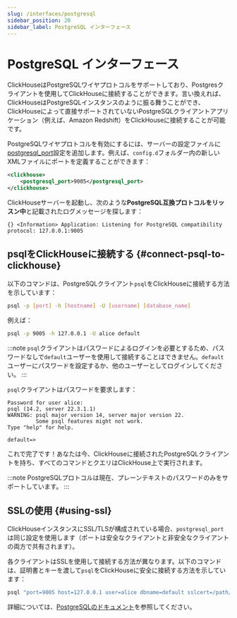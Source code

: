 ```yaml
---
slug: /interfaces/postgresql
sidebar_position: 20
sidebar_label: PostgreSQL インターフェース
---
```



# PostgreSQL インターフェース

ClickHouseはPostgreSQLワイヤプロトコルをサポートしており、Postgresクライアントを使用してClickHouseに接続することができます。言い換えれば、ClickHouseはPostgreSQLインスタンスのように振る舞うことができ、ClickHouseによって直接サポートされていないPostgreSQLクライアントアプリケーション（例えば、Amazon Redshift）をClickHouseに接続することが可能です。

PostgreSQLワイヤプロトコルを有効にするには、サーバーの設定ファイルに[postgresql_port](../operations/server-configuration-parameters/settings.md#postgresql_port)設定を追加します。例えば、`config.d`フォルダー内の新しいXMLファイルにポートを定義することができます：

```xml
<clickhouse>
	<postgresql_port>9005</postgresql_port>
</clickhouse>
```

ClickHouseサーバーを起動し、次のような**PostgreSQL互換プロトコルをリッスン中**と記載されたログメッセージを探します：

```response
{} <Information> Application: Listening for PostgreSQL compatibility protocol: 127.0.0.1:9005
```

## psqlをClickHouseに接続する {#connect-psql-to-clickhouse}

以下のコマンドは、PostgreSQLクライアント`psql`をClickHouseに接続する方法を示しています：

```bash
psql -p [port] -h [hostname] -U [username] [database_name]
```

例えば：

```bash
psql -p 9005 -h 127.0.0.1 -U alice default
```

:::note
`psql`クライアントはパスワードによるログインを必要とするため、パスワードなしで`default`ユーザーを使用して接続することはできません。`default`ユーザーにパスワードを設定するか、他のユーザーとしてログインしてください。
:::

`psql`クライアントはパスワードを要求します：

```response
Password for user alice:
psql (14.2, server 22.3.1.1)
WARNING: psql major version 14, server major version 22.
         Some psql features might not work.
Type "help" for help.

default=>
```

これで完了です！あなたは今、ClickHouseに接続されたPostgreSQLクライアントを持ち、すべてのコマンドとクエリはClickHouse上で実行されます。

:::note
PostgreSQLプロトコルは現在、プレーンテキストのパスワードのみをサポートしています。
:::

## SSLの使用 {#using-ssl}

ClickHouseインスタンスにSSL/TLSが構成されている場合、`postgresql_port`は同じ設定を使用します（ポートは安全なクライアントと非安全なクライアントの両方で共有されます）。

各クライアントはSSLを使用して接続する方法が異なります。以下のコマンドは、証明書とキーを渡して`psql`をClickHouseに安全に接続する方法を示しています：

```bash
psql "port=9005 host=127.0.0.1 user=alice dbname=default sslcert=/path/to/certificate.pem sslkey=/path/to/key.pem sslrootcert=/path/to/rootcert.pem sslmode=verify-ca"
```

詳細については、[PostgreSQLのドキュメント](https://jdbc.postgresql.org/documentation/head/ssl-client.html)を参照してください。
